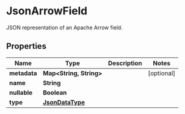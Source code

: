 

# JsonArrowField

JSON representation of an Apache Arrow field. 

## Properties

| Name | Type | Description | Notes |
|------------ | ------------- | ------------- | -------------|
|**metadata** | **Map&lt;String, String&gt;** |  |  [optional] |
|**name** | **String** |  |  |
|**nullable** | **Boolean** |  |  |
|**type** | [**JsonDataType**](JsonDataType.md) |  |  |



